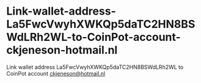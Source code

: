 # Link-wallet-address-La5FwcVwyhXWKQp5daTC2HN8BSWdLRh2WL-to-CoinPot-account-ckjeneson-hotmail.nl
Link wallet address La5FwcVwyhXWKQp5daTC2HN8BSWdLRh2WL to CoinPot account ckjeneson@hotmail.nl
